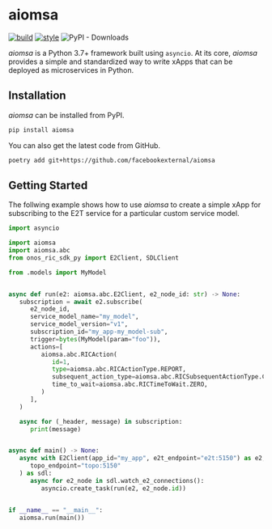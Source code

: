 # aiomsa
[![build](https://github.com/facebookexternal/aiomsa/actions/workflows/build.yml/badge.svg)](https://github.com/facebookexternal/aiomsa/actions/workflows/build.yml)
[![style](https://img.shields.io/badge/code%20style-black-000000.svg)](https://github.com/psf/black)
![PyPI - Downloads](https://img.shields.io/pypi/dw/aiomsa)

*aiomsa* is a Python 3.7+ framework built using `asyncio`. At its core, *aiomsa*
provides a simple and standardized way to write xApps that can be deployed as
microservices in Python.

## Installation
*aiomsa* can be installed from PyPI.
```bash
pip install aiomsa
```

You can also get the latest code from GitHub.
```bash
poetry add git+https://github.com/facebookexternal/aiomsa
```

## Getting Started
The follwing example shows how to use *aiomsa* to create a simple xApp for subscribing
to the E2T service for a particular custom service model.

```python
import asyncio

import aiomsa
import aiomsa.abc
from onos_ric_sdk_py import E2Client, SDLClient

from .models import MyModel


async def run(e2: aiomsa.abc.E2Client, e2_node_id: str) -> None:
   subscription = await e2.subscribe(
      e2_node_id,
      service_model_name="my_model",
      service_model_version="v1",
      subscription_id="my_app-my_model-sub",
      trigger=bytes(MyModel(param="foo")),
      actions=[
         aiomsa.abc.RICAction(
            id=1,
            type=aiomsa.abc.RICActionType.REPORT,
            subsequent_action_type=aiomsa.abc.RICSubsequentActionType.CONTINUE,
            time_to_wait=aiomsa.abc.RICTimeToWait.ZERO,
         )
      ],
   )

   async for (_header, message) in subscription:
      print(message)


async def main() -> None:
   async with E2Client(app_id="my_app", e2t_endpoint="e2t:5150") as e2, SDLClient(
      topo_endpoint="topo:5150"
   ) as sdl:
      async for e2_node in sdl.watch_e2_connections():
         asyncio.create_task(run(e2, e2_node.id))


if __name__ == "__main__":
   aiomsa.run(main())
```
